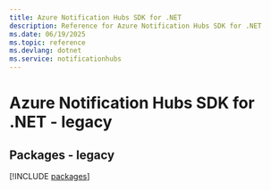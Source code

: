 ```yaml
---
title: Azure Notification Hubs SDK for .NET
description: Reference for Azure Notification Hubs SDK for .NET
ms.date: 06/19/2025
ms.topic: reference
ms.devlang: dotnet
ms.service: notificationhubs
---
```

# Azure Notification Hubs SDK for .NET - legacy
## Packages - legacy
[!INCLUDE [packages](notification-hubs-index.md)]